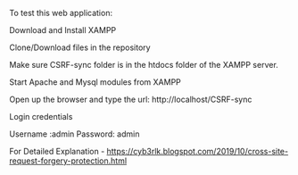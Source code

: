 To test this web application:

Download and Install XAMPP

Clone/Download files in the repository  

Make sure CSRF-sync folder is in the htdocs folder of the XAMPP server.

Start Apache and Mysql modules from XAMPP 

Open up the browser and type the url: http://localhost/CSRF-sync

Login credentials

Username :admin 
Password: admin

For Detailed Explanation - https://cyb3rlk.blogspot.com/2019/10/cross-site-request-forgery-protection.html
